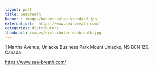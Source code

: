 ```yaml
---
layout: post
title: SeaBreath
banner : images/banner-pulse-standard.jpg
external_url:  https://www.sea-breath.com/
categories: distributors
thumbnail: images/distributor-seabreath.jpg
---
```

<p class='distributor-addr'>1 Martha Avenue,
Uniacke Business Park
Mount Uniacke, NS
B0N 1Z0, Canada
</p>

<div class='distributor-info'>
<p><i class="fa fa-phone"></i> </p>
<p><i class="fa fa-envelope"></i></p>
<p><i class="fa fa-globe"></i>
    <a href='https://www.sea-breath.com/'>https://www.sea-breath.com/</a>
</p>
</div>